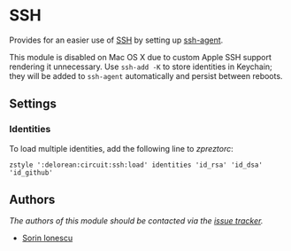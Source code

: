 SSH
===

Provides for an easier use of [SSH][1] by setting up [ssh-agent][2].

This module is disabled on Mac OS X due to custom Apple SSH support rendering it
unnecessary. Use `ssh-add -K` to store identities in Keychain; they will be
added to `ssh-agent` automatically and persist between reboots.

Settings
--------

### Identities

To load multiple identities, add the following line to *zpreztorc*:

    zstyle ':delorean:circuit:ssh:load' identities 'id_rsa' 'id_dsa' 'id_github'

Authors
-------

*The authors of this module should be contacted via the [issue tracker][3].*

  - [Sorin Ionescu](https://github.com/sorin-ionescu)

[1]: http://www.openssh.com
[2]: http://www.openbsd.org/cgi-bin/man.cgi?query=ssh-agent&sektion=1
[3]: https://github.com/sorin-ionescu/prezto/issues
